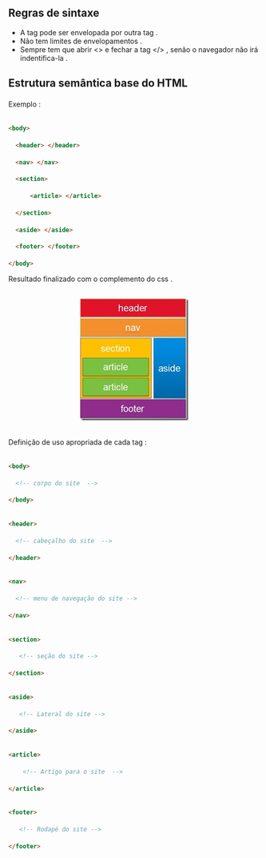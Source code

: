 
## Regras de sintaxe 

* A tag pode ser envelopada por outra tag .
* Não tem limites de envelopamentos .
* Sempre tem que abrir <> e fechar a tag </> , senão o navegador não irá indentifica-la .

## Estrutura semântica base do HTML </p>

<p> Exemplo :  </p>

```html

<body>

  <header> </header>
  
  <nav> </nav>
  
  <section>

      <article> </article>

  </section>
  
  <aside> </aside>
  
  <footer> </footer>

</body>

```

<p> Resultado finalizado com o complemento do css . </p>

<br>
<div align="center" >
<img src="https://github.com/LeandroPereira2603/HTML/blob/main/explica%C3%A7%C3%B5es/imgem/estrutura-semantica-html.png" alt="Estrutura semântica base do HTML">
</div>
<br>


<p> Definição de uso apropriada de cada tag :  </p>

```html

<body>

  <!-- corpo do site  -->

</body>

```

```html

<header>

  <!-- cabeçalho do site  -->

</header>

```

```html

<nav>

  <!-- menu de navegação do site -->

</nav>

```


```Html

<section>
  
   <!-- seção do site -->

</section>

```

```html 

<aside>

   <!-- Lateral do site -->

</aside>

```

```html 

<article> 

    <!-- Artigo para o site  -->

</article>

```

```html 

<footer>

   <!-- Rodapé do site -->

</footer>

```







